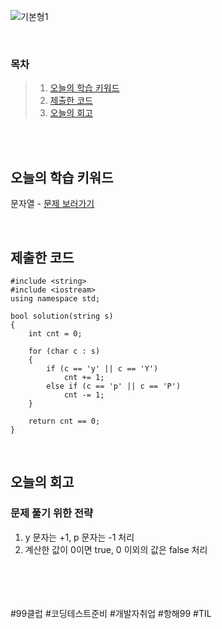 ![기본형1](https://github.com/user-attachments/assets/1a760eef-6a23-4d53-bf1c-c5a1b4c4732a)

<br>

### 목차
> 1. [오늘의 학습 키워드](#오늘의-학습-키워드)
> 2. [제출한 코드](#제출한-코드)
> 3. [오늘의 회고](#오늘의-회고)

<br><br>

## 오늘의 학습 키워드
문자열 - [문제 보러가기](https://school.programmers.co.kr/learn/courses/30/lessons/12916)

<br>

## 제출한 코드
```
#include <string>
#include <iostream>
using namespace std;

bool solution(string s)
{
    int cnt = 0;
    
    for (char c : s)
    {
        if (c == 'y' || c == 'Y')
            cnt += 1;
        else if (c == 'p' || c == 'P')
            cnt -= 1;
    }

    return cnt == 0;
}
```

<br>

## 오늘의 회고
### 문제 풀기 위한 전략
1. y 문자는 +1, p 문자는 -1 처리<br>
2. 계산한 값이 0이면 true, 0 이외의 값은 false 처리<br>

<br>    
<br>
<br>
<br>
#99클럽 #코딩테스트준비 #개발자취업 #항해99 #TIL
